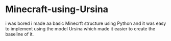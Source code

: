 ﻿# Minecraft-using-Ursina
i was bored i made aa basic Minecrft structure using Python and it was easy to implement using the model Ursina which made it easier to create the baseline of it.
